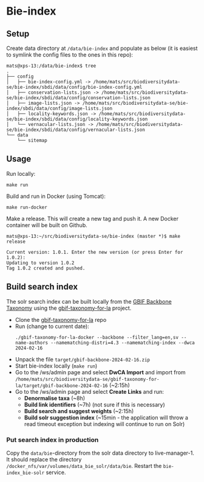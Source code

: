 # Bie-index

## Setup

Create data directory at `/data/bie-index` and populate as below (it is easiest to symlink the config files to the ones in this repo):
```
mats@xps-13:/data/bie-index$ tree
.
├── config
│   ├── bie-index-config.yml -> /home/mats/src/biodiversitydata-se/bie-index/sbdi/data/config/bie-index-config.yml
│   ├── conservation-lists.json -> /home/mats/src/biodiversitydata-se/bie-index/sbdi/data/config/conservation-lists.json
│   ├── image-lists.json -> /home/mats/src/biodiversitydata-se/bie-index/sbdi/data/config/image-lists.json
│   ├── locality-keywords.json -> /home/mats/src/biodiversitydata-se/bie-index/sbdi/data/config/locality-keywords.json
│   └── vernacular-lists.json -> /home/mats/src/biodiversitydata-se/bie-index/sbdi/data/config/vernacular-lists.json
└── data
    └── sitemap
```

## Usage

Run locally:
```
make run
```

Build and run in Docker (using Tomcat):
```
make run-docker
```

Make a release. This will create a new tag and push it. A new Docker container will be built on Github.
```
mats@xps-13:~/src/biodiversitydata-se/bie-index (master *)$ make release

Current version: 1.0.1. Enter the new version (or press Enter for 1.0.2): 
Updating to version 1.0.2
Tag 1.0.2 created and pushed.
```

## Build search index

The solr search index can be built locally from the [GBIF Backbone Taxonomy](https://www.gbif.org/dataset/d7dddbf4-2cf0-4f39-9b2a-bb099caae36c) using the [gbif-taxonomy-for-la](https://github.com/biodiversitydata-se/gbif-taxonomy-for-la) project.

* Clone the [gbif-taxonomy-for-la](https://github.com/biodiversitydata-se/gbif-taxonomy-for-la) repo
* Run (change to current date):
  ```
  ./gbif-taxonomy-for-la-docker --backbone --filter_lang=en,sv --name-authors --namematching-distri=4.3 --namematching-index --dwca 2024-02-16
  ```
* Unpack the file `target/gbif-backbone-2024-02-16.zip`
* Start bie-index locally (`make run`)
* Go to the /ws/admin page and select **DwCA Import** and import from `/home/mats/src/biodiversitydata-se/gbif-taxonomy-for-la/target/gbif-backbone-2024-02-16` (~2:15h)
* Go to the /ws/admin page and select **Create Links** and run:
  * **Denormalise taxa** (~8h)
  * **Build link identifiers** (~7h) (not sure if this is necessary)
  * **Build search and suggest weights** (~2:15h)
  * **Build solr suggestion index** (~15min - the application will throw a read timeout exception but indexing will continue to run on Solr)

### Put search index in production
Copy the `data/bie`-directory from the solr data directory to live-manager-1. It should replace the directory `/docker_nfs/var/volumes/data_bie_solr/data/bie`. Restart the `bie-index_bie-solr` service.
